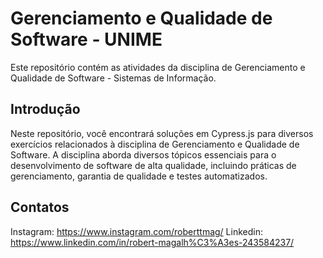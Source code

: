 # Gerenciamento e Qualidade de Software - UNIME

Este repositório contém as atividades da disciplina de Gerenciamento e Qualidade de Software - Sistemas de Informação.

## Introdução

Neste repositório, você encontrará soluções em Cypress.js para diversos exercícios relacionados à disciplina de Gerenciamento e Qualidade de Software. A disciplina aborda diversos tópicos essenciais para o desenvolvimento de software de alta qualidade, incluindo práticas de gerenciamento, garantia de qualidade e testes automatizados.

## Contatos

Instagram: https://www.instagram.com/roberttmag/
Linkedin: https://www.linkedin.com/in/robert-magalh%C3%A3es-243584237/

